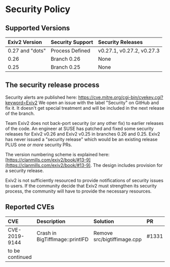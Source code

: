 # Security Policy

## Supported Versions

| Exiv2 Version       | Security Support        | Security Releases |
|:--                  |:--                      |:-- |
| 0.27 and "dots"     | Process Defined         | v0.27.1, v0.27.2, v0.27.3 |
| 0.26                | Branch 0.26             | None |
| 0.25                | Branch 0.25             | None |

## The security release process

Security alerts are published here:  https://cve.mitre.org/cgi-bin/cvekey.cgi?keyword=Exiv2  We open an issue with the label "Security" on GitHub and fix it.  It doesn't get special treatment and will be included in the next release of the branch.

Team Exiv2 does not back-port security (or any other fix) to earlier releases of the code.  An engineer at SUSE has patched and fixed some security releases for Exiv2 v0.26 and Exiv2 v0.25 in branches 0.26 and 0.25.  Exiv2 has never issued a "security release" which would be an existing release PLUS one _or more_ security PRs.

The version numbering scheme is explained here: [https://clanmills.com/exiv2/book/#13-9](https://clanmills.com/exiv2/book/#13-9).  The design includes provision for a security release.

Exiv2 is not sufficiently resourced to provide notifications of security issues to users.  If the community decide that Exiv2 must strengthen its security process, the community will have to provide the necessary resources.

## Reported CVEs

| CVE               | Description                     | Solution  | PR | URL |
|:--                |:--                              |:--        |:--    |:--  |
| CVE-2019-9144     | Crash in BigTiffImage::printIFD | Remove src/bigtiffimage.cpp | #1331 | https://cve.mitre.org/cgi-bin/cvename.cgi?name=CVE-2019-9144 |
| to be continued   | | | | |
